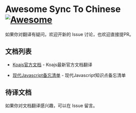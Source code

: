 # Awesome Sync To Chinese [![Awesome](https://cdn.rawgit.com/sindresorhus/awesome/d7305f38d29fed78fa85652e3a63e154dd8e8829/media/badge.svg)](https://github.com/sindresorhus/awesome)

如果你对翻译有疑问，欢迎开新的 Issue 讨论，也欢迎直接提PR。

## 文档列表

* [Koajs官方文档](http://koajs.breword.com/) - Koajs最新官方文档翻译

* [现代Javascript备忘清单](https://translate.breword.com/pages/ef2ac50436e84d5582d3d04971488c22) - 现代Javascript知识点备忘清单

## 待译文档

如果你对文档翻译感兴趣，可以在 Issue 留言。
